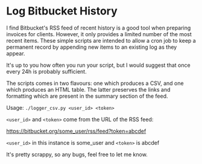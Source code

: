 Log Bitbucket History
=======

I find Bitbucket's RSS feed of recent history is a good tool when preparing invoices for clients. However, it only provides a limited number of the most recent items. These simple scripts are intended to allow a cron job to keep a permanent record by appending new items to an existing log as they appear.

It's up to you how often you run your script, but I would suggest that once every 24h is probably sufficient.

The scripts comes in two flavours: one which produces a CSV, and one which produces an HTML table. The latter preserves the links and formatting which are present in the summary section of the feed.

Usage: `./logger_csv.py <user_id> <token>`

`<user_id>` and `<token>` come from the URL of the RSS feed:

https://bitbucket.org/some_user/rss/feed?token=abcdef

`<user_id>` in this instance is some_user and `<token>` is abcdef

It's pretty scrappy, so any bugs, feel free to let me know.
